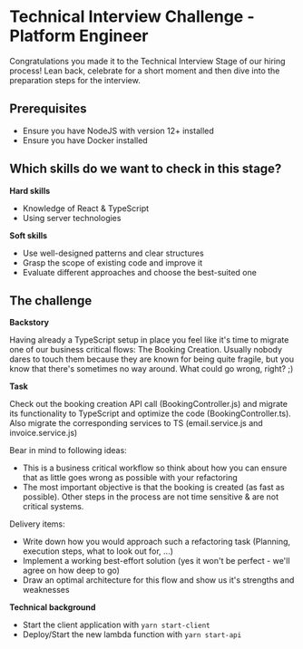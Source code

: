 # Technical Interview Challenge - Platform Engineer

Congratulations you made it to the Technical Interview Stage of our hiring process! Lean back, celebrate for a short moment and then dive into the preparation steps for the interview.

## Prerequisites

- Ensure you have NodeJS with version 12+ installed
- Ensure you have Docker installed

## Which skills do we want to check in this stage?

**Hard skills**

- Knowledge of React & TypeScript
- Using server technologies

**Soft skills**

- Use well-designed patterns and clear structures
- Grasp the scope of existing code and improve it
- Evaluate different approaches and choose the best-suited one

## The challenge

**Backstory**

Having already a TypeScript setup in place you feel like it's time to migrate one of our business critical flows: The Booking Creation.
Usually nobody dares to touch them because they are known for being quite fragile, but you know that there's sometimes no way around.
What could go wrong, right? ;)

**Task**

Check out the booking creation API call (BookingController.js) and migrate its functionality to TypeScript and optimize the code (BookingController.ts).
Also migrate the corresponding services to TS (email.service.js and invoice.service.js)

Bear in mind to following ideas:
- This is a business critical workflow so think about how you can ensure that as little goes wrong as possible with your refactoring
- The most important objective is that the booking is created (as fast as possible). Other steps in the process are not time sensitive & are not critical systems.

Delivery items:
- Write down how you would approach such a refactoring task (Planning, execution steps, what to look out for, ...)
- Implement a working best-effort solution (yes it won't be perfect - we'll agree on how deep to go)
- Draw an optimal architecture for this flow and show us it's strengths and weaknesses

**Technical background**

- Start the client application with `yarn start-client`
- Deploy/Start the new lambda function with `yarn start-api`